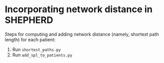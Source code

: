 # Incorporating network distance in SHEPHERD

Steps for computing and adding network distance (namely, shortest path length) for each patient:
1) Run `shortest_paths.py`
2) Run `add_spl_to_patients.py`
